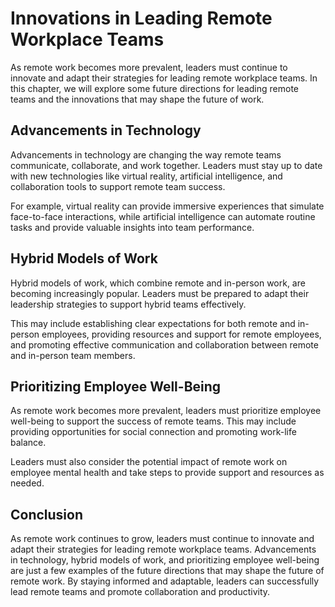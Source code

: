 Innovations in Leading Remote Workplace Teams
===========================================================================

As remote work becomes more prevalent, leaders must continue to innovate and adapt their strategies for leading remote workplace teams. In this chapter, we will explore some future directions for leading remote teams and the innovations that may shape the future of work.

Advancements in Technology
--------------------------

Advancements in technology are changing the way remote teams communicate, collaborate, and work together. Leaders must stay up to date with new technologies like virtual reality, artificial intelligence, and collaboration tools to support remote team success.

For example, virtual reality can provide immersive experiences that simulate face-to-face interactions, while artificial intelligence can automate routine tasks and provide valuable insights into team performance.

Hybrid Models of Work
---------------------

Hybrid models of work, which combine remote and in-person work, are becoming increasingly popular. Leaders must be prepared to adapt their leadership strategies to support hybrid teams effectively.

This may include establishing clear expectations for both remote and in-person employees, providing resources and support for remote employees, and promoting effective communication and collaboration between remote and in-person team members.

Prioritizing Employee Well-Being
--------------------------------

As remote work becomes more prevalent, leaders must prioritize employee well-being to support the success of remote teams. This may include providing opportunities for social connection and promoting work-life balance.

Leaders must also consider the potential impact of remote work on employee mental health and take steps to provide support and resources as needed.

Conclusion
----------

As remote work continues to grow, leaders must continue to innovate and adapt their strategies for leading remote workplace teams. Advancements in technology, hybrid models of work, and prioritizing employee well-being are just a few examples of the future directions that may shape the future of remote work. By staying informed and adaptable, leaders can successfully lead remote teams and promote collaboration and productivity.
